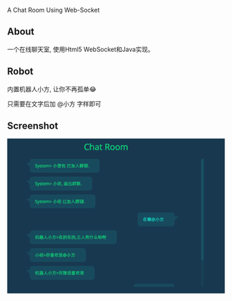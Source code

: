 A Chat Room Using Web-Socket

## About

一个在线聊天室, 使用Html5 WebSocket和Java实现。

## Robot

内置机器人小方, 让你不再孤单:joy:

只需要在文字后加 @小方 字样即可

## Screenshot

![](web/img/shot.png)


